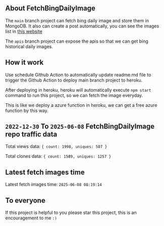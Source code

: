 ## About FetchBingDailyImage

The `main` branch project can fetch bing daily image and store them in MongoDB.
It also can create a post automatically, you can see the images list in [this website](https://oursalbum.netlify.app)

The `apis` branch project can expose the apis so that we can get bing historical daily images.

## How it work

Use schedule Github Action to automatically update readme.md file to trigger the Github Action to deploy main branch project to heroku.

After deploying in heroku, heroku will automatically execute `npm start` command to run this project, so we can fetch the image everyday.

This is like we deploy a azure function in heroku, we can get a free azure function by this way.

## `2022-12-30` To `2025-06-08` FetchBingDailyImage repo traffic data

Total views data: `{ count: 1998, uniques: 507 }`

Total clones data: `{ count: 1589, uniques: 1257 }`

## Latest fetch images time

Latest fetch images time: `2025-06-08 08:19:14`

## To everyone

If this project is helpful to you please star this project, this is an encouragement to me `:)`



